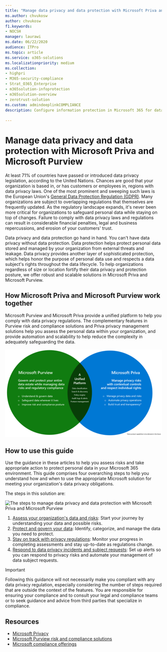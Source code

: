 ```yaml
---
title: "Manage data privacy and data protection with Microsoft Priva and Microsoft Purview"
ms.author: chvukosw
author: chvukosw
f1.keywords:
- NOCSH
manager: laurawi
ms.date: 06/22/2020
audience: ITPro
ms.topic: article
ms.service: o365-solutions
ms.localizationpriority: medium
ms.collection:
- highpri
- M365-security-compliance
- Strat_O365_Enterprise
- m365solution-infoprotection
- m365solution-overview
- zerotrust-solution
ms.custom: admindeeplinkCOMPLIANCE
description: Configure information protection in Microsoft 365 for data privacy regulations like GDPR and the California Consumer Privacy Act (CCPA), including Microsoft Teams, SharePoint, and email.

---
```


# Manage data privacy and data protection with Microsoft Priva and Microsoft Purview

At least 71% of countries have passed or introduced data privacy legislation, according to the United Nations. Chances are good that your organization is based in, or has customers or employees in, regions with data privacy laws. One of the most prominent and sweeping such laws is the European Union's [General Data Protection Regulation (GDPR)](/compliance/regulatory/gdpr). Many organizations are subject to overlapping regulations that themselves are frequently updated. As the regulatory landscape expands, it's never been more critical for organizations to safeguard personal data while staying on top of changes. Failure to comply with data privacy laws and regulations can result in considerable financial penalties, legal and business repercussions, and erosion of your customers' trust.

Data privacy and data protection go hand in hand. You can't have data privacy without data protection. Data protection helps protect personal data stored and managed by your organization from external threats and leakage. Data privacy provides another layer of sophisticated protection, which helps honor the purpose of personal data use and respects a data subject's rights throughout the data lifecycle. To help organizations regardless of size or location fortify their data privacy and protection posture, we offer robust and scalable solutions in Microsoft Priva and Microsoft Purview.

## How Microsoft Priva and Microsoft Purview work together

Microsoft Purview and Microsoft Priva provide a unified platform to help you comply with data privacy regulations. The complementary features in Purview risk and compliance solutions and Priva privacy management solutions help you assess the personal data within your organization, and provide automation and scalability to help reduce the complexity in adequately safeguarding the data.

![How Microsoft Purview and Microsoft Priva work together](../media/data-privacy-protection/purview-priva-together.png)

## How to use this guide

Use the guidance in these articles to help you assess risks and take appropriate action to protect personal data in your Microsoft 365 environment. This guide comprises four overarching steps to help you understand how and when to use the appropriate Microsoft solution for meeting your organization's data privacy obligations.

The steps in this solution are:

![The steps to manage data privacy and data protection with Microsoft Priva and Microsoft Purview](../media/information-protection-deploy-protect-information/manage-data-privacy-protection-steps.png)

1. [Assess your organization's data and risks](information-protection-deploy-assess-data-risks.md): Start your journey by understanding your data and possible risks.
1. [Protect and govern your data](information-protection-deploy-protect-govern-data.md): Identify, categorize, and manage the data you need to protect.
1. [Stay on track with privacy regulations](information-protection-deploy-privacy-regulations.md): Monitor your progress in completing assessments and stay up-to-date as regulations change.
1. [Respond to data privacy incidents and subject requests](information-protection-deploy-incidents-subject-requests.md): Set up alerts so you can respond to privacy risks and automate your management of data subject requests.

> [!IMPORTANT]
> Following this guidance will not necessarily make you compliant with any data privacy regulation, especially considering the number of steps required that are outside the context of the features. You are responsible for ensuring your compliance and to consult your legal and compliance teams or to seek guidance and advice from third parties that specialize in compliance.

## Resources

- [Microsoft Privacy](/privacy)
- [Microsoft Purview risk and compliance solutions](../compliance/purview-compliance.md)
- [Microsoft compliance offerings](/compliance/regulatory/offering-home)
